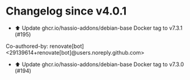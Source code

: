# Changelog since v4.0.1
- ⬆️ Update ghcr.io/hassio-addons/debian-base Docker tag to v7.3.1 (#195)

Co-authored-by: renovate[bot] <29139614+renovate[bot]@users.noreply.github.com> 
- ⬆️ Update ghcr.io/hassio-addons/debian-base Docker tag to v7.3.0 (#194) 
